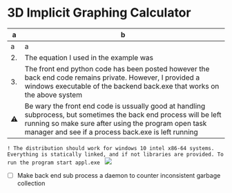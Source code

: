# 3D Implicit Graphing Calculator
| a | b |
| --- | --- |
| a | a |
| 2. | The equation I used in the example was |
| 3. | The front end python code has been posted however the back end code remains private. However, I provided a windows executable of the backend back.exe that works on the above system |
| :warning: | Be wary the front end code is ussually good at handling subprocess, but sometimes the back end process will be left running so make sure after using the program open task manager and see if a process back.exe is left running |

```! The distribution should work for windows 10 intel x86-64 systems. Everything is statically linked, and if not libraries are provided. To run the program start appl.exe ``` 
[![](https://img.shields.io/badge/whatisthis-lightblue?style=for-the-badge)]()
- [ ] Make back end sub process a daemon to counter inconsistent garbage collection
